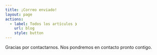 ```yaml
---
title: ¡Correo enviado!
layout: page
actions:
  - label: Todos los artículos ❯
    url: blog
    style: button
---
```


Gracias por contactarnos. Nos pondremos en contacto pronto contigo.
